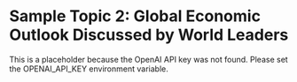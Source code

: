 # Sample Topic 2: Global Economic Outlook Discussed by World Leaders

This is a placeholder because the OpenAI API key was not found. Please set the OPENAI_API_KEY environment variable.